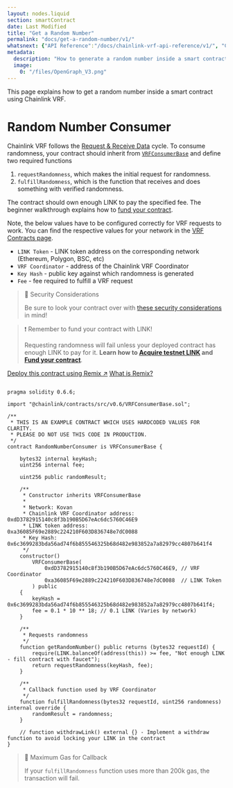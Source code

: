 ```yaml
---
layout: nodes.liquid
section: smartContract
date: Last Modified
title: "Get a Random Number"
permalink: "docs/get-a-random-number/v1/"
whatsnext: {"API Reference":"/docs/chainlink-vrf-api-reference/v1/", "Contract Addresses":"/docs/vrf-contracts/v1/"}
metadata: 
  description: "How to generate a random number inside a smart contract using Chainlink VRF."
  image: 
    0: "/files/OpenGraph_V3.png"
---
```

This page explains how to get a random number inside a smart contract using Chainlink VRF.



# Random Number Consumer

Chainlink VRF follows the [Request & Receive Data](../../request-and-receive-data/) cycle. To consume randomness, your contract should inherit from <a href="https://github.com/smartcontractkit/chainlink/blob/master/evm-contracts/src/v0.6/VRFConsumerBase.sol" target="_blank">`VRFConsumerBase`</a> and define two required functions

1. `requestRandomness`, which makes the initial request for randomness.
2. `fulfillRandomness`, which is the function that receives and does something with verified randomness.

The contract should own enough LINK to pay the specified fee. The beginner walkthrough explains how to [fund your contract](../../fund-your-contract/).

Note, the below values have to be configured correctly for VRF requests to work. You can find the respective values for your network in the [VRF Contracts page](../../vrf-contracts/v1).

- `LINK Token` - LINK token address on the corresponding network (Ethereum, Polygon, BSC, etc)
- `VRF Coordinator` - address of the Chainlink VRF Coordinator
- `Key Hash` - public key against which randomness is generated
- `Fee` - fee required to fulfill a VRF request

> 🚧 Security Considerations
>
> Be sure to look your contract over with [these security considerations](../../vrf-security-considerations/v1/) in mind!

>❗️ Remember to fund your contract with LINK!
>
> Requesting randomness will fail unless your deployed contract has enough LINK to pay for it. **Learn how to [Acquire testnet LINK](../../acquire-link/) and [Fund your contract](../../fund-your-contract/)**.

<div class="remix-callout">
    <a href="https://remix.ethereum.org/#version=soljson-v0.6.6+commit.6c089d02.js&optimize=false&evmVersion=null&gist=f47e4eae5f2ffa7868ef4ecd5bda9044&runs=200" target="_blank" class="cl-button--ghost solidity-tracked">Deploy this contract using Remix ↗</a>
    <a href="../deploy-your-first-contract/" title="">What is Remix?</a>
</div>

```solidity Kovan

pragma solidity 0.6.6;

import "@chainlink/contracts/src/v0.6/VRFConsumerBase.sol";

/**
 * THIS IS AN EXAMPLE CONTRACT WHICH USES HARDCODED VALUES FOR CLARITY.
 * PLEASE DO NOT USE THIS CODE IN PRODUCTION.
 */
contract RandomNumberConsumer is VRFConsumerBase {
    
    bytes32 internal keyHash;
    uint256 internal fee;
    
    uint256 public randomResult;
    
    /**
     * Constructor inherits VRFConsumerBase
     * 
     * Network: Kovan
     * Chainlink VRF Coordinator address: 0xdD3782915140c8f3b190B5D67eAc6dc5760C46E9
     * LINK token address:                0xa36085F69e2889c224210F603D836748e7dC0088
     * Key Hash: 0x6c3699283bda56ad74f6b855546325b68d482e983852a7a82979cc4807b641f4
     */
    constructor() 
        VRFConsumerBase(
            0xdD3782915140c8f3b190B5D67eAc6dc5760C46E9, // VRF Coordinator
            0xa36085F69e2889c224210F603D836748e7dC0088  // LINK Token
        ) public
    {
        keyHash = 0x6c3699283bda56ad74f6b855546325b68d482e983852a7a82979cc4807b641f4;
        fee = 0.1 * 10 ** 18; // 0.1 LINK (Varies by network)
    }
    
    /** 
     * Requests randomness 
     */
    function getRandomNumber() public returns (bytes32 requestId) {
        require(LINK.balanceOf(address(this)) >= fee, "Not enough LINK - fill contract with faucet");
        return requestRandomness(keyHash, fee);
    }

    /**
     * Callback function used by VRF Coordinator
     */
    function fulfillRandomness(bytes32 requestId, uint256 randomness) internal override {
        randomResult = randomness;
    }

    // function withdrawLink() external {} - Implement a withdraw function to avoid locking your LINK in the contract
}
```

> 🚧 Maximum Gas for Callback
>
> If your `fulfillRandomness` function uses more than 200k gas, the transaction will fail.
